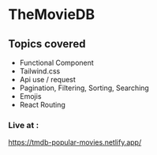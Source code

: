 # TheMovieDB

## Topics covered 

- Functional Component
- Tailwind.css 
- Api use / request
- Pagination, Filtering, Sorting, Searching
- Emojis
- React Routing

### Live at :

https://tmdb-popular-movies.netlify.app/
